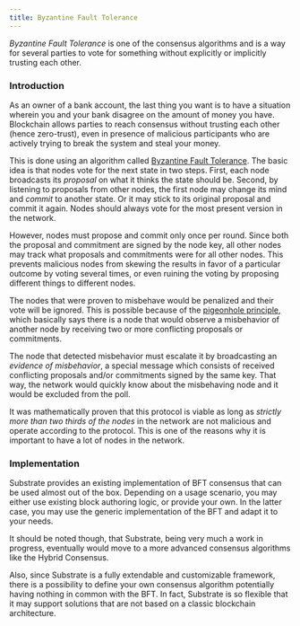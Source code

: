 ```yaml
---
title: Byzantine Fault Tolerance
---
```


_Byzantine Fault Tolerance_ is one of the consensus algorithms and is a way for several parties to vote for something without explicitly or implicitly trusting each other.

### Introduction

As an owner of a bank account, the last thing you want is to have a situation wherein you and your bank disagree on the amount of money you have. Blockchain allows parties to reach consensus without trusting each other (hence zero-trust), even in presence of malicious participants who are actively trying to break the system and steal your money.

This is done using an algorithm called [Byzantine Fault Tolerance](https://en.wikipedia.org/wiki/Byzantine_fault_tolerance). The basic idea is that nodes vote for the next state in two steps. First, each node broadcasts its _proposal_ on what it thinks the state should be. Second, by listening to proposals from other nodes, the first node may change its mind and _commit_ to another state. Or it may stick to its original proposal and commit it again. Nodes should always vote for the most present version in the network.

However, nodes must propose and commit only once per round. Since both the proposal and commitment are signed by the node key, all other nodes may track what proposals and commitments were for all other nodes. This prevents malicious nodes from skewing the results in favor of a particular outcome by voting several times, or even ruining the voting by proposing different things to different nodes.

The nodes that were proven to misbehave would be penalized and their vote will be ignored. This is possible because of the [pigeonhole principle](https://en.wikipedia.org/wiki/Pigeonhole_principle), which basically says there is a node that would observe a misbehavior of another node by receiving two or more conflicting proposals or commitments.

The node that detected misbehavior must escalate it by broadcasting an _evidence of misbehavior_, a special message which consists of received conflicting proposals and/or commitments signed by the same key. That way, the network would quickly know about the misbehaving node and it would be excluded from the poll.

It was mathematically proven that this protocol is viable as long as _strictly more than two thirds of the nodes_ in the network are not malicious and operate according to the protocol. This is one of the reasons why it is important to have a lot of nodes in the network.

### Implementation

Substrate provides an existing implementation of BFT consensus that can be used almost out of the box. Depending on a usage scenario, you may either use existing block authoring logic, or provide your own. In the latter case, you may use the generic implementation of the BFT and adapt it to your needs.

It should be noted though, that Substrate, being very much a work in progress, eventually would move to a more advanced consensus algorithms like the Hybrid Consensus.

Also, since Substrate is a fully extendable and customizable framework, there is a possibility to define your own consensus algorithm potentially having nothing in common with the BFT. In fact, Substrate is so flexible that it may support solutions that are not based on a classic blockchain architecture.

